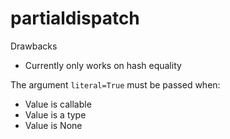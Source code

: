 # partialdispatch

Drawbacks

* Currently only works on hash equality 

The argument `literal=True` must be passed when:

* Value is callable
* Value is a type
* Value is None